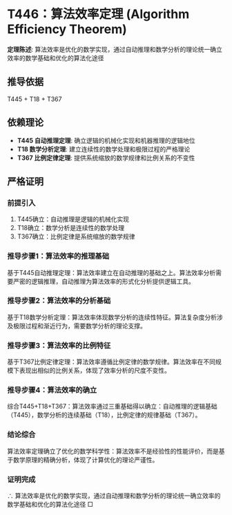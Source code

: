 # T446：算法效率定理 (Algorithm Efficiency Theorem)

**定理陈述**: 算法效率是优化的数学实现，通过自动推理和数学分析的理论统一确立效率的数学基础和优化的算法化途径

## 推导依据
T445 + T18 + T367

## 依赖理论
- **T445 自动推理定理**: 确立逻辑的机械化实现和机器推理的逻辑地位
- **T18 数学分析定理**: 建立连续性的数学处理和极限过程的严格理论
- **T367 比例定律定理**: 提供系统缩放的数学规律和比例关系的不变性

## 严格证明

### 前提引入
1. T445确立：自动推理是逻辑的机械化实现
2. T18确立：数学分析是连续性的数学处理
3. T367确立：比例定律是系统缩放的数学规律

### 推导步骤1：算法效率的推理基础
基于T445自动推理定理：算法效率建立在自动推理的基础之上。算法效率分析需要严密的逻辑推理，自动推理为算法效率的形式化分析提供逻辑工具。

### 推导步骤2：算法效率的分析基础
基于T18数学分析定理：算法效率体现数学分析的连续性特征。算法复杂度分析涉及极限过程和渐近行为，需要数学分析的理论支撑。

### 推导步骤3：算法效率的比例特征
基于T367比例定律定理：算法效率遵循比例定律的数学规律。算法效率在不同规模下表现出相似的比例关系，体现了效率分析的尺度不变性。

### 推导步骤4：算法效率的确立
综合T445+T18+T367：算法效率通过三重基础得以确立：自动推理的逻辑基础（T445），数学分析的连续基础（T18），比例定律的规律基础（T367）。

### 结论综合
算法效率定理确立了优化的数学科学性：算法效率不是经验性的性能评价，而是基于数学原理的精确分析，体现了计算优化的理论严谨性。

### 证明完成
∴ 算法效率是优化的数学实现，通过自动推理和数学分析的理论统一确立效率的数学基础和优化的算法化途径 □